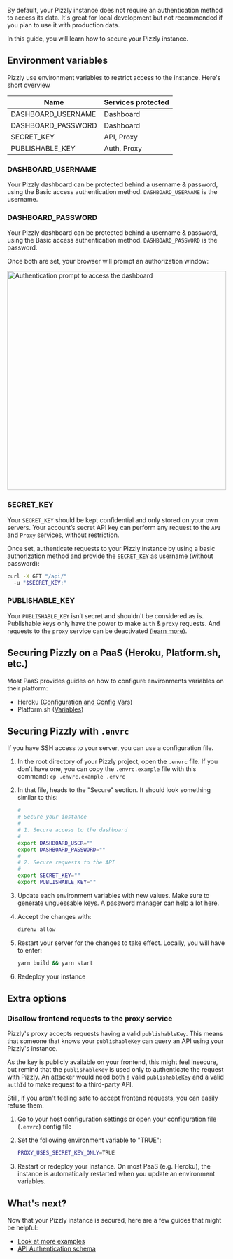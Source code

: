 By default, your Pizzly instance does not require an authentication method to access its data. It's great for local development but not recommended if you plan to use it with production data.

In this guide, you will learn how to secure your Pizzly instance.

## Environment variables

Pizzly use environment variables to restrict access to the instance. Here's short overview

| Name               | Services protected |
| ------------------ | ------------------ |
| DASHBOARD_USERNAME | Dashboard          |
| DASHBOARD_PASSWORD | Dashboard          |
| SECRET_KEY         | API, Proxy         |
| PUBLISHABLE_KEY    | Auth, Proxy        |

### DASHBOARD_USERNAME

Your Pizzly dashboard can be protected behind a username & password, using the Basic access authentication method. `DASHBOARD_USERNAME` is the username.

### DASHBOARD_PASSWORD

Your Pizzly dashboard can be protected behind a username & password, using the Basic access authentication method. `DASHBOARD_PASSWORD` is the password.

Once both are set, your browser will prompt an authorization window:

<img src="https://user-images.githubusercontent.com/3255133/81276046-c977a180-9052-11ea-846b-d7190381c803.png" alt="Authentication prompt to access the dashboard" width="500"/>

### SECRET_KEY

Your `SECRET_KEY` should be kept confidential and only stored on your own servers. Your account’s secret API key can perform any request to the `API` and `Proxy` services, without restriction.

Once set, authenticate requests to your Pizzly instance by using a basic authorization method and provide the `SECRET_KEY` as username (without password):

```bash
curl -X GET "/api/"
  -u "$SECRET_KEY:"
```

### PUBLISHABLE_KEY

Your `PUBLISHABLE_KEY` isn’t secret and shouldn't be considered as is. Publishable keys only have the power to make `auth` & `proxy` requests. And requests to the `proxy` service can be deactivated ([learn more](#disallow-frontend-requests-to-the-proxy-service)).

## Securing Pizzly on a PaaS (Heroku, Platform.sh, etc.)

Most PaaS provides guides on how to configure environments variables on their platform:

- Heroku ([Configuration and Config Vars](https://devcenter.heroku.com/articles/config-vars))
- Platform.sh ([Variables](https://docs.platform.sh/development/variables.html))

## Securing Pizzly with `.envrc`

If you have SSH access to your server, you can use a configuration file.

1. In the root directory of your Pizzly project, open the `.envrc` file. If you don't have one, you can copy the `.envrc.example` file with this command: `cp .envrc.example .envrc`

2. In that file, heads to the "Secure" section. It should look something similar to this:

   ```bash
   #
   # Secure your instance
   #
   # 1. Secure access to the dashboard
   #
   export DASHBOARD_USER=""
   export DASHBOARD_PASSWORD=""
   #
   # 2. Secure requests to the API
   #
   export SECRET_KEY=""
   export PUBLISHABLE_KEY=""
   ```

3. Update each environment variables with new values. Make sure to generate unguessable keys. A password manager can help a lot here.
4. Accept the changes with:

   ```bash
   direnv allow
   ```

5. Restart your server for the changes to take effect. Locally, you will have to enter:

   ```bash
   yarn build && yarn start
   ```

6. Redeploy your instance

## Extra options

### Disallow frontend requests to the proxy service

Pizzly's proxy accepts requests having a valid `publishableKey`. This means that someone that knows your `publishableKey` can query an API using your Pizzly's instance.

As the key is publicly available on your frontend, this might feel insecure, but remind that the `publishableKey` is used only to authenticate the request with Pizzly. An attacker would need both a valid `publishableKey` and a valid `authId` to make request to a third-party API.

Still, if you aren't feeling safe to accept frontend requests, you can easily refuse them.

1. Go to your host configuration settings or open your configuration file (`.envrc`) config file
2. Set the following environment variable to "TRUE":

   ```bash
   PROXY_USES_SECRET_KEY_ONLY=TRUE
   ```

3. Restart or redeploy your instance. On most PaaS (e.g. Heroku), the instance is automatically restarted when you update an environment variables.

## What's next?

Now that your Pizzly instance is secured, here are a few guides that might be helpful:

- [Look at more examples](/docs/examples.md)
- [API Authentication schema](/docs/API.md#authentication)
